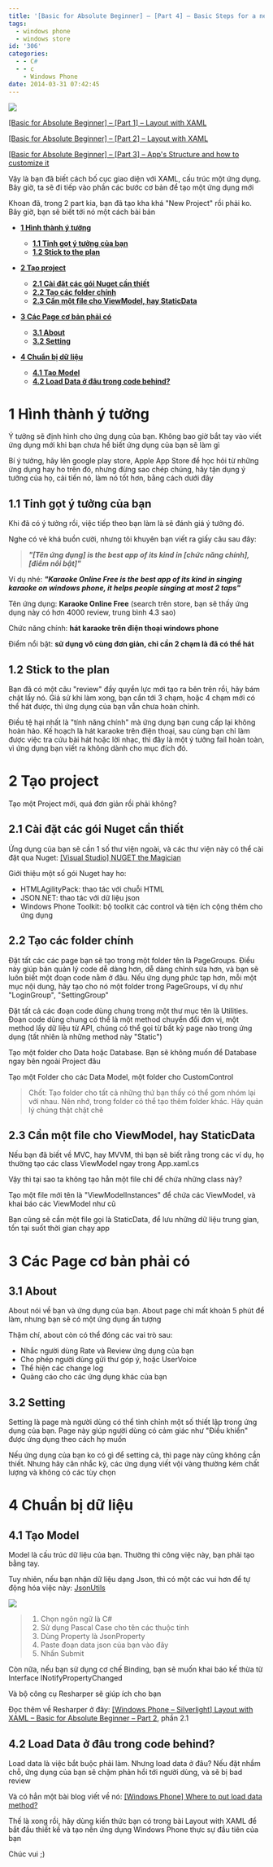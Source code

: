 ```yaml
---
title: '[Basic for Absolute Beginner] – [Part 4] – Basic Steps for a new app'
tags:
  - windows phone
  - windows store
id: '306'
categories:
  - - C#
  - - c
    - Windows Phone
date: 2014-03-31 07:42:45
---
```


![](http://farm4.staticflickr.com/3780/13527961224_118ccd2b50_o.png)

[\[Basic for Absolute Beginner\] – \[Part 1\] – Layout with XAML](http://cuoilennaocacban2.wordpress.com/2013/11/22/windows-phone-silverlight-layout-with-xaml-basic-for-absolute-beginner/)

[\[Basic for Absolute Beginner\] – \[Part 2\] – Layout with XAML](http://cuoilennaocacban2.wordpress.com/2014/01/21/windows-phone-silverlight-layout-with-xaml-basic-for-absolute-beginner-part-2/)

[\[Basic for Absolute Beginner\] – \[Part 3\] – App's Structure and how to customize it](http://cuoilennaocacban2.wordpress.com/2014/02/26/basic-for-absolute-beginner-part-3-apps-structure-and-how-customized-it/)

Vậy là bạn đã biết cách bố cục giao diện với XAML, cấu trúc một ứng dụng. Bây giờ, ta sẽ đi tiếp vào phần các bước cơ bản để tạo một ứng dụng mới

Khoan đã, trong 2 part kia, bạn đã tạo kha khá "New Project" rồi phải ko. Bây giờ, bạn sẽ biết tới nó một cách bài bản
<!-- more -->
*   [**1 Hình thành ý tưởng**](#1-hình-thành-ý-tưởng)
    
    *   [**1.1 Tinh gọt ý tưởng của bạn**](#11-tinh-gọt-ý-tưởng-của-bạn)
    *   [**1.2 Stick to the plan**](#12-stick-to-the-plan)
*   [**2 Tạo project**](#2-tạo-project)
    
    *   [**2.1 Cài đặt các gói Nuget cần thiết**](#21-cài-đặt-các-gói-nuget-cần-thiết)
    *   [**2.2 Tạo các folder chính**](#22-tạo-các-folder-chính)
    *   [**2.3 Cần một file cho ViewModel, hay StaticData**](#23-cần-một-file-cho-viewmodel-hay-staticdata)
*   [**3 Các Page cơ bản phải có**](#3-các-page-cơ-bản-phải-có)
    
    *   [**3.1 About**](#31-about)
    *   [**3.2 Setting**](#32-setting)
*   [**4 Chuẩn bị dữ liệu**](#4-chuẩn-bị-dữ-liệu)
    
    *   [**4.1 Tạo Model**](#41-tạo-model)
    *   [**4.2 Load Data ở đâu trong code behind?**](#42-load-data-ở-đâu-trong-code-behind)

# **1 Hình thành ý tưởng**

Ý tưởng sẽ định hình cho ứng dụng của bạn. Không bao giờ bắt tay vào viết ứng dụng mới khi bạn chưa hề biết ứng dụng của bạn sẽ làm gì

Bí ý tưởng, hãy lên google play store, Apple App Store để học hỏi từ những ứng dụng hay ho trên đó, nhưng đừng sao chép chúng, hãy tận dụng ý tưởng của họ, cải tiến nó, làm nó tốt hơn, bằng cách dưới đây

## **1.1 Tinh gọt ý tưởng của bạn**

Khi đã có ý tưởng rồi, việc tiếp theo bạn làm là sẽ đánh giá ý tưởng đó.

Nghe có vẻ khá buồn cười, nhưng tôi khuyên bạn viết ra giấy câu sau đây:

> _**"\[Tên ứng dụng\] is the best app of its kind in \[chức năng chính\], \[điểm nổi bật\]"**_

Ví dụ nhé: _**"Karaoke Online Free is the best app of its kind in singing karaoke on windows phone, it helps people singing at most 2 taps"**_

Tên ứng dụng: **Karaoke Online Free** (search trên store, bạn sẽ thấy ứng dụng này có hơn 4000 review, trung bình 4.3 sao)

Chức năng chính: **hát karaoke trên điện thoại windows phone**

Điểm nổi bật: **sử dụng vô cùng đơn giản, chỉ cần 2 chạm là đã có thể hát**

## **1.2 Stick to the plan**

Bạn đã có một câu "review" đầy quyền lực mới tạo ra bên trên rồi, hãy bám chặt lấy nó. Giả sử khi làm xong, bạn cần tới 3 chạm, hoặc 4 chạm mới có thể hát được, thì ứng dụng của bạn vẫn chưa hoàn chỉnh.

Điều tệ hại nhất là "tính năng chính" mà ứng dụng bạn cung cấp lại không hoàn hảo. Kế hoạch là hát karaoke trên điện thoại, sau cùng bạn chỉ làm được việc tra cứu bài hát hoặc lời nhạc, thì đây là một ý tưởng fail hoàn toàn, vì ứng dụng bạn viết ra không dành cho mục đích đó.

# **2 Tạo project**

Tạo một Project mới, quá đơn giản rồi phải không?

## **2.1 Cài đặt các gói Nuget cần thiết**

Ứng dụng của bạn sẽ cần 1 số thư viện ngoài, và các thư viện này có thể cài đặt qua Nuget: [\[Visual Studio\] NUGET the Magician](http://cuoilennaocacban2.wordpress.com/2013/11/11/visual-studio-nuget-the-magician/)

Giới thiệu một số gói Nuget hay ho:

*   HTMLAgilityPack: thao tác với chuỗi HTML
*   JSON.NET: thao tác với dữ liệu json
*   Windows Phone Toolkit: bộ toolkit các control và tiện ích cộng thêm cho ứng dụng

## **2.2 Tạo các folder chính**

Đặt tất các các page bạn sẽ tạo trong một folder tên là PageGroups. Điều này giúp bản quản lý code dễ dàng hơn, dễ dàng chỉnh sửa hơn, và bạn sẽ luôn biết một đoạn code nằm ở đâu. Nếu ứng dụng phức tạp hơn, mỗi một mục nội dung, hãy tạo cho nó một folder trong PageGroups, ví dụ như "LoginGroup", "SettingGroup"

Đặt tất cả các đoạn code dùng chung trong một thư mục tên là Utilities. Đoạn code dùng chung có thể là một method chuyển đổi đơn vị, một method lấy dữ liệu từ API, chúng có thể gọi từ bất kỳ page nào trong ứng dụng (tất nhiên là những method này "Static")

Tạo một folder cho Data hoặc Database. Bạn sẽ không muốn để Database ngay bên ngoài Project đâu

Tạo một Folder cho các Data Model, một folder cho CustomControl

> Chốt: Tạo folder cho tất cả những thứ bạn thấy có thể gom nhóm lại với nhau. Nên nhớ, trong folder có thể tạo thêm folder khác. Hãy quản lý chúng thật chặt chẽ

## **2.3 Cần một file cho ViewModel, hay StaticData**

Nếu bạn đã biết về MVC, hay MVVM, thì bạn sẽ biết rằng trong các ví dụ, họ thường tạo các class ViewModel ngay trong App.xaml.cs

Vậy thì tại sao ta không tạo hẳn một file chỉ để chứa những class này?

Tạo một file mới tên là "ViewModelInstances" để chứa các ViewModel, và khai báo các ViewModel như cũ

Bạn cũng sẽ cần một file gọi là StaticData, để lưu những dữ liệu trung gian, tồn tại suốt thời gian chạy app

# **3 Các Page cơ bản phải có**

## **3.1 About**

About nói về bạn và ứng dụng của bạn. About page chỉ mất khoản 5 phút để làm, nhưng bạn sẽ có một ứng dụng ấn tượng

Thậm chí, about còn có thể đóng các vai trò sau:

*   Nhắc người dùng Rate và Review ứng dụng của bạn
*   Cho phép người dùng gửi thư góp ý, hoặc UserVoice
*   Thể hiện các change log
*   Quảng cáo cho các ứng dụng khác của bạn

## **3.2 Setting**

Setting là page mà người dùng có thể tinh chỉnh một số thiết lập trong ứng dụng của bạn. Page này giúp người dùng có cảm giác như "Điều khiển" được ứng dụng theo cách họ muốn

Nếu ứng dụng của bạn ko có gì để setting cả, thì page này cũng không cần thiết. Nhưng hãy cân nhắc kỹ, các ứng dụng viết vội vàng thường kém chất lượng và không có các tùy chọn

# **4 Chuẩn bị dữ liệu**

## **4.1 Tạo Model**

Model là cấu trúc dữ liệu của bạn. Thường thì công việc này, bạn phải tạo bằng tay.

Tuy nhiên, nếu bạn nhận dữ liệu dạng Json, thì có một các vui hơn để tự động hóa việc này: [JsonUtils](https://jsonutils.com/)

![](https://farm5.staticflickr.com/4590/25062147588_bdc3372aa0_o.png)

> 1.  Chọn ngôn ngữ là C#
> 2.  Sử dụng Pascal Case cho tên các thuộc tính
> 3.  Dùng Property là JsonProperty
> 4.  Paste đoạn data json của bạn vào đây
> 5.  Nhấn Submit

Còn nữa, nếu bạn sử dụng cơ chế Binding, bạn sẽ muốn khai báo kế thừa từ Interface INotifyPropertyChanged

Và bộ công cụ Resharper sẽ giúp ích cho bạn

Đọc thêm về Resharper ở đây: [\[Windows Phone – Silverlight\] Layout with XAML – Basic for Absolute Beginner – Part 2](http://cuoilennaocacban2.wordpress.com/2014/01/21/windows-phone-silverlight-layout-with-xaml-basic-for-absolute-beginner-part-2/), phần 2.1

## **4.2 Load Data ở đâu trong code behind?**

Load data là việc bắt buộc phải làm. Nhưng load data ở đâu? Nếu đặt nhầm chỗ, ứng dụng của bạn sẽ chậm phản hồi tới người dùng, và sẽ bị bad review

Và có hẳn một bài blog viết về nó: [\[Windows Phone\] Where to put load data method?](http://cuoilennaocacban2.wordpress.com/2013/11/02/windows-phone-where-to-put-load-data-method/)

Thế là xong rồi, hãy dùng kiến thức bạn có trong bài Layout with XAML để bắt đầu thiết kế và tạo nên ứng dụng Windows Phone thực sự đầu tiên của bạn

Chúc vui ;)